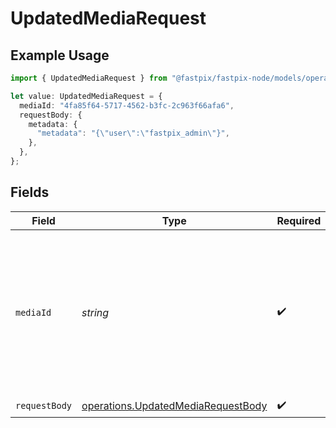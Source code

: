 # UpdatedMediaRequest

## Example Usage

```typescript
import { UpdatedMediaRequest } from "@fastpix/fastpix-node/models/operations";

let value: UpdatedMediaRequest = {
  mediaId: "4fa85f64-5717-4562-b3fc-2c963f66afa6",
  requestBody: {
    metadata: {
      "metadata": "{\"user\":\"fastpix_admin\"}",
    },
  },
};
```

## Fields

| Field                                                                                                             | Type                                                                                                              | Required                                                                                                          | Description                                                                                                       | Example                                                                                                           |
| ----------------------------------------------------------------------------------------------------------------- | ----------------------------------------------------------------------------------------------------------------- | ----------------------------------------------------------------------------------------------------------------- | ----------------------------------------------------------------------------------------------------------------- | ----------------------------------------------------------------------------------------------------------------- |
| `mediaId`                                                                                                         | *string*                                                                                                          | :heavy_check_mark:                                                                                                | When creating the media, FastPix assigns a universally unique identifier with a maximum length of 255 characters. | 4fa85f64-5717-4562-b3fc-2c963f66afa6                                                                              |
| `requestBody`                                                                                                     | [operations.UpdatedMediaRequestBody](../../models/operations/updatedmediarequestbody.md)                          | :heavy_check_mark:                                                                                                | N/A                                                                                                               |                                                                                                                   |